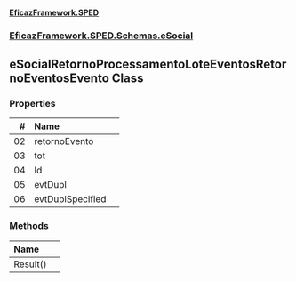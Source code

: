 #### [EficazFramework.SPED](EficazFrameworkSPED.md 'EficazFramework SPED')
### [EficazFramework.SPED.Schemas.eSocial](EficazFramework.SPED.Schemas.eSocial.md 'EficazFramework.SPED.Schemas.eSocial')

## eSocialRetornoProcessamentoLoteEventosRetornoEventosEvento Class
### Properties

| # | Name | |
| ---: | :--- | :--- |
| 02 | retornoEvento |  |
| 03 | tot |  |
| 04 | Id |  |
| 05 | evtDupl |  |
| 06 | evtDuplSpecified |  |
### Methods

| Name | |
| :--- | :--- |
| Result() |  |
